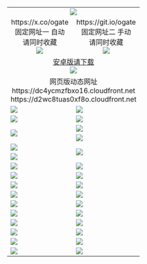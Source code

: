 ﻿<table>
  <tr><td colspan=2 align=center><img src="https://d2wc8tuas0xf8o.cloudfront.net/Up/oGate.jpg" /></td></tr>
  <tr>
    <td align=center>https://x.co/ogate<br>固定网址一 自动<br>请同时收藏<br><img src="https://d2wc8tuas0xf8o.cloudfront.net/Up/0WMGD1.png" /></td>
    <td align=center>https://git.io/ogate<br>固定网址二 手动<br>请同时收藏<br><img src="https://d2wc8tuas0xf8o.cloudfront.net/Up/0WMGD2.png" /></td>
  </tr>
  <tr>
    <td colspan=2 align=center><a href="https://d2wc8tuas0xf8o.cloudfront.net/ogUP.aspx?name=0ogate.apk&from=github" target="_blank">安卓版请下载<br/><img src="https://d2wc8tuas0xf8o.cloudfront.net/Up/0ogate.jpg" /></a></td>
  </tr>
  <tr><td colspan=2 align=center>网页版动态网址
<br>https://dc4ycmzfbxo16.cloudfront.net
<br>https://d2wc8tuas0xf8o.cloudfront.net
    </td>
  </tr>
  <tr>
    <td><a href="https://d2wc8tuas0xf8o.cloudfront.net/oNote.aspx?id=oGate&from=github" target="_blank"><img src="https://d2wc8tuas0xf8o.cloudfront.net/Up/0WCYQ.jpg" /></a></td>
    <td><a href="https://d2wc8tuas0xf8o.cloudfront.net/oNote.aspx?id=oNote&from=github" target="_blank"><img src="https://d2wc8tuas0xf8o.cloudfront.net/Up/0WZTT.jpg" /></a></td>
  </tr>
  <tr>
    <td><a href="https://d2wc8tuas0xf8o.cloudfront.net/ogDY.aspx?from=github" target="_blank"><img src="https://d2wc8tuas0xf8o.cloudfront.net/Up/DY.jpg"/></a></td>
    <td><a href="https://d2wc8tuas0xf8o.cloudfront.net/ogST.aspx?from=github" target="_blank"><img src="https://d2wc8tuas0xf8o.cloudfront.net/Up/ST.jpg"/></a></td>
  </tr>
  <tr>
    <td rowspan=2><a href="https://d2wc8tuas0xf8o.cloudfront.net/ogUP.aspx?name=WJ.mp4&from=github" target="_blank"><img src="https://d2wc8tuas0xf8o.cloudfront.net/Up/WJ.jpg" /></a></td>
    <td><a href="https://d2wc8tuas0xf8o.cloudfront.net/ogUP.aspx?name=DKC.mp4&count=17&from=github" target="_blank"><img src="https://d2wc8tuas0xf8o.cloudfront.net/Up/DKC.jpg" /></a></td> 
  </tr>
  <tr>
    <td><a href="https://d2wc8tuas0xf8o.cloudfront.net/ogUP.aspx?name=LRWS.mp4&count=6B:14,5A:10,5B:35,4A:14,4B:19,3A:10,3B:26,2A:16,2B:21,1A:23,1B:29&from=github" target="_blank"><img src="https://d2wc8tuas0xf8o.cloudfront.net/Up/LRWS.jpg" /></a></td>
  </tr>
  <tr>
    <td><a href="https://d2wc8tuas0xf8o.cloudfront.net/ogUP.aspx?name=JQR.mp4&count=2&from=github" target="_blank"><img src="https://d2wc8tuas0xf8o.cloudfront.net/Up/JQR.jpg" /></a></td>   
    <td rowspan=2><a href="https://d2wc8tuas0xf8o.cloudfront.net/ogUP.aspx?name=JP.mp4&count=9&from=github" target="_blank"><img src="https://d2wc8tuas0xf8o.cloudfront.net/Up/JP.jpg" /></td>
  </tr>
  <tr>
    <td><a href="https://d2wc8tuas0xf8o.cloudfront.net/ogUP.aspx?name=ZSJ.mp4&count=16&from=github" target="_blank"><img src="https://d2wc8tuas0xf8o.cloudfront.net/Up/ZSJ.jpg" /></a></td>
  </tr>
  <tr>
    <td><a href="https://d2wc8tuas0xf8o.cloudfront.net/ogUP.aspx?name=SSZJ.mp4&count=7&current=2&from=github" target="_blank"><img src="https://d2wc8tuas0xf8o.cloudfront.net/Up/SSZJ.jpg" /></a></td>
    <td><a href="https://d2wc8tuas0xf8o.cloudfront.net/ogUP.aspx?name=WH.mp4&from=github" target="_blank"><img src="https://d2wc8tuas0xf8o.cloudfront.net/Up/WH.jpg" /></a></td>
  </tr>
  <tr>
    <td><a href="https://d2wc8tuas0xf8o.cloudfront.net/ogUP.aspx?name=DWHM.mp4&from=github" target="_blank"><img src="https://d2wc8tuas0xf8o.cloudfront.net/Up/DWHM.jpg" /></a></td>
    <td><a href="https://d2wc8tuas0xf8o.cloudfront.net/ogUP.aspx?name=XTFY.mp4&count=24&from=github" target="_blank"><img src="https://d2wc8tuas0xf8o.cloudfront.net/Up/XTFY.jpg" /></a></td>
  </tr>
  <tr>
    <td><a href="https://d2wc8tuas0xf8o.cloudfront.net/ogUP.aspx?name=4SQQ.mp4&count=06:6,05:20&current=06:6&from=github" target="_blank"><img src="https://d2wc8tuas0xf8o.cloudfront.net/Up/4SQQ0.jpg" /></a></td>
    <td><a href="https://d2wc8tuas0xf8o.cloudfront.net/ogUP.aspx?name=4SHQ.mp4&count=06:5,05:29&current=06:5&from=github" target="_blank"><img src="https://d2wc8tuas0xf8o.cloudfront.net/Up/4SHQ0.jpg" /></a></td>
  </tr>
  <tr>
    <td><a href="https://d2wc8tuas0xf8o.cloudfront.net/ogUP.aspx?name=4SZG.mp4&count=06:6,05:22,04:22&current=06:6&from=github" target="_blank"><img src="https://d2wc8tuas0xf8o.cloudfront.net/Up/4SZG0.jpg" /></a></td>
    <td><a href="https://d2wc8tuas0xf8o.cloudfront.net/ogUP.aspx?name=4SDJ.mp4&count=06:6,05:48,04:52&current=06:5&from=github" target="_blank"><img src="https://d2wc8tuas0xf8o.cloudfront.net/Up/4SDJ0.jpg" /></a></td>
  </tr>
  <tr>
    <td><a href="https://d2wc8tuas0xf8o.cloudfront.net/onUP.aspx?name=https://x.co/dtw99&from=github" target="_blank"><img src="https://d2wc8tuas0xf8o.cloudfront.net/Up/0DTW.jpg"/></a></td>
    <td><a href="https://d2wc8tuas0xf8o.cloudfront.net/onUP.aspx?name=https://d2tyo2h9ydw5hf.cloudfront.net/acenter/&from=github" target="_blank"><img src="https://d2wc8tuas0xf8o.cloudfront.net/Up/0TDW.jpg" /></a></td>
  </tr>
  <tr>
    <td><a href="https://d2wc8tuas0xf8o.cloudfront.net/onUP.aspx?name=https://d2r8g7swm7yriq.cloudfront.net/gb/nsc413.htm&from=github" target="_blank"><img src="https://d2wc8tuas0xf8o.cloudfront.net/Up/0DJY.jpg" /></a></td>
    <td><a href="https://d2wc8tuas0xf8o.cloudfront.net/onUP.aspx?name=https://dgyo0jey7vwa5.cloudfront.net/xtr/gb/prog204.html&from=github" target="_blank"><img src="https://d2wc8tuas0xf8o.cloudfront.net/Up/0XTR.jpg" /></a></td>
  </tr>
  <tr>
    <td><a href="https://d2wc8tuas0xf8o.cloudfront.net/onUP.aspx?name=https://d1o6sqws00r7ay.cloudfront.net&from=github" target="_blank"><img src="https://d2wc8tuas0xf8o.cloudfront.net/Up/0MHW.jpg" /></a></td>
    <td><a href="https://d2wc8tuas0xf8o.cloudfront.net/onUP.aspx?name=https://d38z1xzg5vtneh.cloudfront.net&from=github" target="_blank"><img src="https://d2wc8tuas0xf8o.cloudfront.net/Up/0ZJW.jpg" /></a></td>
  </tr>
  <tr>
    <td><a href="https://d2wc8tuas0xf8o.cloudfront.net/ogUP.aspx?name=FG.zip&from=github" target="_blank"><img src="https://d2wc8tuas0xf8o.cloudfront.net/Up/FG.jpg" /></a></td>
    <td><a href="https://d2wc8tuas0xf8o.cloudfront.net/ogUP.aspx?name=FGA.apk&from=github" target="_blank"><img src="https://d2wc8tuas0xf8o.cloudfront.net/Up/FGA.jpg" /></a></td>
  </tr>
  <tr>
    <td><a href="https://d2wc8tuas0xf8o.cloudfront.net/ogUP.aspx?name=U.zip&from=github" target="_blank"><img src="https://d2wc8tuas0xf8o.cloudfront.net/Up/U.jpg" /></a></td>
    <td><a href="https://d2wc8tuas0xf8o.cloudfront.net/ogUP.aspx?name=UA.apk&from=github" target="_blank"><img src="https://d2wc8tuas0xf8o.cloudfront.net/Up/UA.jpg" /></a></td>
  </tr>
  <tr>
    <td><a href="https://d2wc8tuas0xf8o.cloudfront.net/ogUP.aspx?name=0iPPOTV.zip&from=github" target="_blank"><img src="https://d2wc8tuas0xf8o.cloudfront.net/Up/0iPPOTV.jpg" /></a></td>
    <td><a href="https://d2wc8tuas0xf8o.cloudfront.net/ogUP.aspx?name=0iNTD.apk&from=github" target="_blank"><img src="https://d2wc8tuas0xf8o.cloudfront.net/Up/0iNTD.jpg" /></a></td>
  </tr>
</table>

